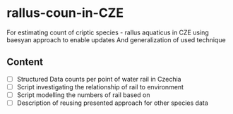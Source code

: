 # rallus-coun-in-CZE
For estimating count of criptic species - rallus aquaticus in CZE using baesyan approach to enable updates
And generalization of used technique

## Content

- [ ] Structured Data counts per point of water rail in Czechia
- [ ] Script investigating the relationship of rail to environment
- [ ] Script modelling the numbers of rail based on
- [ ] Description of reusing presented approach for other species data